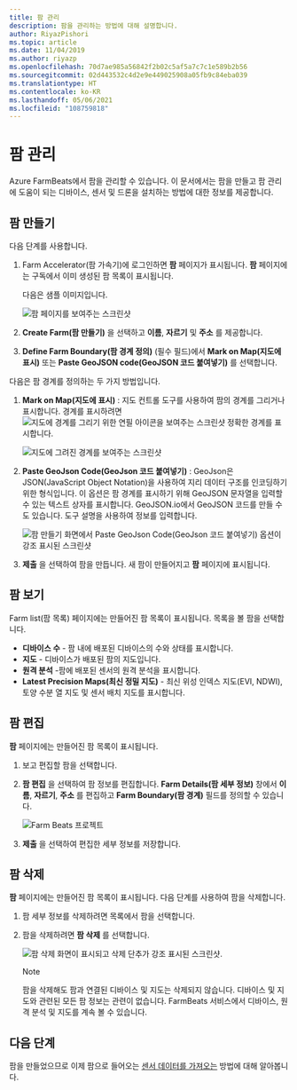 ```yaml
---
title: 팜 관리
description: 팜을 관리하는 방법에 대해 설명합니다.
author: RiyazPishori
ms.topic: article
ms.date: 11/04/2019
ms.author: riyazp
ms.openlocfilehash: 70d7ae985a56842f2b02c5af5a7c7c1e589b2b56
ms.sourcegitcommit: 02d443532c4d2e9e449025908a05fb9c84eba039
ms.translationtype: HT
ms.contentlocale: ko-KR
ms.lasthandoff: 05/06/2021
ms.locfileid: "108759818"
---
```

# <a name="manage-farms"></a>팜 관리

Azure FarmBeats에서 팜을 관리할 수 있습니다. 이 문서에서는 팜을 만들고 팜 관리에 도움이 되는 디바이스, 센서 및 드론을 설치하는 방법에 대한 정보를 제공합니다.

## <a name="create-farms"></a>팜 만들기

다음 단계를 사용합니다.

1. Farm Accelerator(팜 가속기)에 로그인하면 **팜** 페이지가 표시됩니다.
    **팜** 페이지에는 구독에서 이미 생성된 팜 목록이 표시됩니다.

    다음은 샘플 이미지입니다.

    ![팜 페이지를 보여주는 스크린샷](./media/create-farms-in-azure-farmbeats/create-farm-main-page-1.png)


2. **Create Farm(팜 만들기)** 을 선택하고 **이름**, **자르기** 및 **주소** 를 제공합니다.
3. **Define Farm Boundary(팜 경계 정의)** (필수 필드)에서 **Mark on Map(지도에 표시)** 또는 **Paste GeoJSON code(GeoJSON 코드 붙여넣기)** 를 선택합니다.

다음은 팜 경계를 정의하는 두 가지 방법입니다.

1. **Mark on Map(지도에 표시)** : 지도 컨트롤 도구를 사용하여 팜의 경계를 그리거나 표시합니다. 경계를 표시하려면 ![지도에 경계를 그리기 위한 연필 아이콘을 보여주는 스크린샷](./media/create-farms-in-azure-farmbeats/pencil-icon-1.png) 정확한 경계를 표시합니다.

    ![지도에 그려진 경계를 보여주는 스크린샷](./media/create-farms-in-azure-farmbeats/create-farm-mark-on-map-1.png)

2. **Paste GeoJson Code(GeoJson 코드 붙여넣기)** : GeoJson은 JSON(JavaScript Object Notation)을 사용하여 지리 데이터 구조를 인코딩하기 위한 형식입니다. 이 옵션은 팜 경계를 표시하기 위해 GeoJSON 문자열을 입력할 수 있는 텍스트 상자를 표시합니다. GeoJSON.io에서 GeoJSON 코드를 만들 수도 있습니다.
도구 설명을 사용하여 정보를 입력합니다.

    ![팜 만들기 화면에서 Paste GeoJson Code(GeoJson 코드 붙여넣기) 옵션이 강조 표시된 스크린샷](./media/create-farms-in-azure-farmbeats/create-new-farm-1.png)

3.  **제출** 을 선택하여 팜을 만듭니다. 새 팜이 만들어지고 **팜** 페이지에 표시됩니다.

## <a name="view-farm"></a>팜 보기

Farm list(팜 목록) 페이지에는 만들어진 팜 목록이 표시됩니다. 목록을 볼 팜을 선택합니다.

 - **디바이스 수** - 팜 내에 배포된 디바이스의 수와 상태를 표시합니다.
 - **지도** - 디바이스가 배포된 팜의 지도입니다.
 - **원격 분석** -팜에 배포된 센서의 원격 분석을 표시합니다.
 - **Latest Precision Maps(최신 정밀 지도)** - 최신 위성 인덱스 지도(EVI, NDWI), 토양 수분 열 지도 및 센서 배치 지도를 표시합니다.

## <a name="edit-farm"></a>팜 편집

**팜** 페이지에는 만들어진 팜 목록이 표시됩니다.

1.  보고 편집할 팜을 선택합니다.
2.  **팜 편집** 을 선택하여 팜 정보를 편집합니다. **Farm Details(팜 세부 정보)** 창에서 **이름**, **자르기**, **주소** 를 편집하고 **Farm Boundary(팜 경계)** 필드를 정의할 수 있습니다.

    ![Farm Beats 프로젝트](./media/create-farms-in-azure-farmbeats/edit-farm-1.png)

3. **제출** 을 선택하여 편집한 세부 정보를 저장합니다.

## <a name="delete-farm"></a>팜 삭제

**팜** 페이지에는 만들어진 팜 목록이 표시됩니다. 다음 단계를 사용하여 팜을 삭제합니다.

1.  팜 세부 정보를 삭제하려면 목록에서 팜을 선택합니다.
2.  팜을 삭제하려면 **팜 삭제** 를 선택합니다.

    ![팜 삭제 화면이 표시되고 삭제 단추가 강조 표시된 스크린샷.](./media/create-farms-in-azure-farmbeats/delete-farm-1.png)

    > [!NOTE]
    > 팜을 삭제해도 팜과 연결된 디바이스 및 지도는 삭제되지 않습니다. 디바이스 및 지도와 관련된 모든 팜 정보는 관련이 없습니다. FarmBeats 서비스에서 디바이스, 원격 분석 및 지도를 계속 볼 수 있습니다.


## <a name="next-steps"></a>다음 단계

팜을 만들었으므로 이제 팜으로 들어오는 [센서 데이터를 가져오는](get-sensor-data-from-sensor-partner.md) 방법에 대해 알아봅니다.
